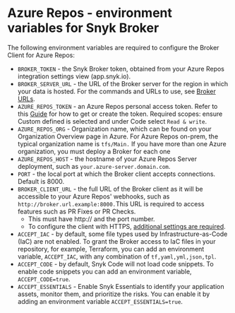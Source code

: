 # Azure Repos - environment variables for Snyk Broker

The following environment variables are required to configure the Broker Client for Azure Repos:

* `BROKER_TOKEN` - the Snyk Broker token, obtained from your Azure Repos integration settings view (app.snyk.io).
* `BROKER_SERVER_URL` - the URL of the Broker server for the region in which your data is hosted. For the commands and URLs to use, see [Broker URLs](../../../../../working-with-snyk/regional-hosting-and-data-residency.md#broker-server-urls).
* `AZURE_REPOS_TOKEN` - an Azure Repos personal access token. Refer to this [Guide](https://docs.microsoft.com/en-us/azure/devops/organizations/accounts/use-personal-access-tokens-to-authenticate?view=azure-devops\&tabs=preview-page) for how to get or create the token. Required scopes: ensure Custom defined is selected and under Code select `Read & write`.
* `AZURE_REPOS_ORG` - Organization name, which can be found on your Organization Overview page in Azure. For Azure Repos on-prem, the typical organization name is `tfs/Main.` If you have more than one Azure organization, you must deploy a Broker for each one
* `AZURE_REPOS_HOST` - the hostname of your Azure Repos Server deployment, such as `your.azure-server.domain.com`.
* `PORT` - the local port at which the Broker client accepts connections. Default is 8000.
* `BROKER_CLIENT_URL` - the full URL of the Broker client as it will be accessible to your Azure Repos' webhooks, such as `http://broker.url.example:8000.`This URL is required to access features such as PR Fixes or PR Checks.
  * This must have http:// and the port number.&#x20;
  * To configure the client with HTTPS, [additional settings are required](../../../https-for-broker-client-with-docker.md).
* `ACCEPT_IAC` - by default, some file types used by Infrastructure-as-Code (IaC) are not enabled. To grant the Broker access to IaC files in your repository, for example, Terraform, you can add an environment variable, `ACCEPT_IAC`, with any combination of `tf,yaml,yml,json,tpl`.
* `ACCEPT_CODE` - by default, Snyk Code will not load code snippets. To enable code snippets you can add an environment variable, `ACCEPT_CODE=true`.
* `ACCEPT_ESSENTIALS` - Enable Snyk Essentials to identify your application assets, monitor them, and prioritize the risks. You can enable it by adding an environment variable `ACCEPT_ESSENTIALS=true`.
